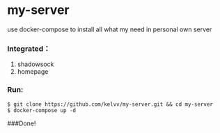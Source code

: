 # my-server
use docker-compose to install all what my need in personal own server

### Integrated：
1. shadowsock 
2. homepage

### Run:
```
$ git clone https://github.com/kelvv/my-server.git && cd my-server
$ docker-compose up -d

```

###Done!
